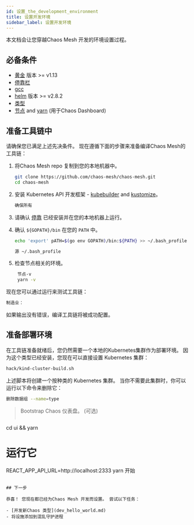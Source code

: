 ```yaml
---
id: 设置_the_development_environment
title: 设置开发环境
sidebar_label: 设置开发环境
---
```


本文档会让您穿越Chaos Mesh 开发的环境设置过程。

## 必备条件

- [黄金](https://golang.org/dl/) 版本 >= v1.13
- [停靠栏](https://www.docker.com/)
- [gcc](https://gcc.gnu.org/)
- [helm](https://helm.sh/) 版本 >= v2.8.2
- [类型](https://github.com/kubernetes-sigs/kind)
- [节点](https://nodejs.org/en/) and [yarn](https://yarnpkg.com/lang/en/) (用于Chaos Dashboard)

## 准备工具链中

请确保您已满足上述先决条件。 现在遵循下面的步骤来准备编译Chaos Mesh的工具链：

1. 将Chaos Mesh repo 复制到您的本地机器中。

   ```bash
   git clone https://github.com/chaos-mesh/chaos-mesh.git
   cd chaos-mesh
   ```

2. 安装 Kubernetes API 开发框架 - [kubebuilder](https://github.com/kubernetes-sigs/kubebuilder) and [kustomize](https://github.com/kubernetes-sigs/kustomize)。

   ```bash
   确保所有
   ```

3. 请确认 [停靠](https://docs.docker.com/install/) 已经安装并在您的本地机器上运行。

4. 确认 `${GOPATH}/bin` 在您的 `PATH` 中。

   ```bash
   echo 'export' pATH=$(go env GOPATH)/bin:${PATH} >> ~/.bash_profile
   ```

   ```bash
   源 ~/.bash_profile
   ```

5. 检查节点相关的环境。

   ```bash
    节点-v
    yarn -v
   ```

现在您可以通过运行来测试工具链：

```bash
制造业：
```

如果输出没有错误，编译工具链将被成功配置。

## 准备部署环境

在工具链准备就绪后，您仍然需要一个本地的Kubernetes集群作为部署环境。 因为这个类型已经安装，您现在可以直接设置 Kubernetes 集群：

```bash
hack/kind-cluster-build.sh
```

上述脚本将创建一个按种类的 Kubernetes 集群。 当你不需要此集群时，你可以运行以下命令来删除它：

```bash
删除数据组 --name=type
```

> Bootstrap Chaos 仪表盘。 (可选)
> 
> ```bash
cd ui && yarn
# 运行它
REACT_APP_API_URL=http://localhost:2333 yarn 开始
```

## 下一步

恭喜！ 您现在都已经为Chaos Mesh 开发而设置。 尝试以下任务：

- [开发新Chaos 类型](dev_hello_world.md)
- 将设施添加到混乱守护进程

